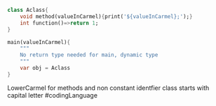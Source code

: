 ```dart
class Aclass{
	void method(valueInCarmel){print('${valueInCarmel};');}
	int function()=>return 1;
}

main(valueInCarmel){
	"""
	No return type needed for main, dynamic type
	"""
	var obj = Aclass
}
```
LowerCarmel for methods and non constant identfier
class starts with capital letter
#codingLanguage